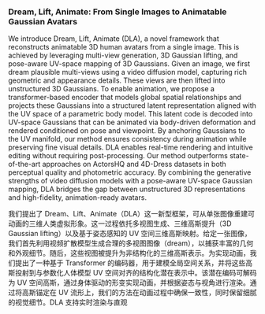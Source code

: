 ### Dream, Lift, Animate: From Single Images to Animatable Gaussian Avatars

We introduce Dream, Lift, Animate (DLA), a novel framework that reconstructs animatable 3D human avatars from a single image. This is achieved by leveraging multi-view generation, 3D Gaussian lifting, and pose-aware UV-space mapping of 3D Gaussians. Given an image, we first dream plausible multi-views using a video diffusion model, capturing rich geometric and appearance details. These views are then lifted into unstructured 3D Gaussians. To enable animation, we propose a transformer-based encoder that models global spatial relationships and projects these Gaussians into a structured latent representation aligned with the UV space of a parametric body model. This latent code is decoded into UV-space Gaussians that can be animated via body-driven deformation and rendered conditioned on pose and viewpoint. By anchoring Gaussians to the UV manifold, our method ensures consistency during animation while preserving fine visual details. DLA enables real-time rendering and intuitive editing without requiring post-processing. Our method outperforms state-of-the-art approaches on ActorsHQ and 4D-Dress datasets in both perceptual quality and photometric accuracy. By combining the generative strengths of video diffusion models with a pose-aware UV-space Gaussian mapping, DLA bridges the gap between unstructured 3D representations and high-fidelity, animation-ready avatars.

我们提出了 Dream、Lift、Animate（DLA）这一新型框架，可从单张图像重建可动画的三维人类虚拟形象。这一过程依托多视图生成、三维高斯提升（3D Gaussian lifting）以及基于姿态感知的 UV 空间三维高斯映射。给定一张图像，我们首先利用视频扩散模型生成合理的多视图图像（dream），以捕获丰富的几何和外观细节。随后，这些视图被提升为非结构化的三维高斯表示。为实现动画，我们提出了一种基于 Transformer 的编码器，用于建模全局空间关系，并将这些高斯投射到与参数化人体模型 UV 空间对齐的结构化潜在表示中。该潜在编码可解码为 UV 空间高斯，通过身体驱动的形变实现动画，并根据姿态与视角进行渲染。通过将高斯锚定在 UV 流形上，我们的方法在动画过程中确保一致性，同时保留细腻的视觉细节。DLA 支持实时渲染与直观

